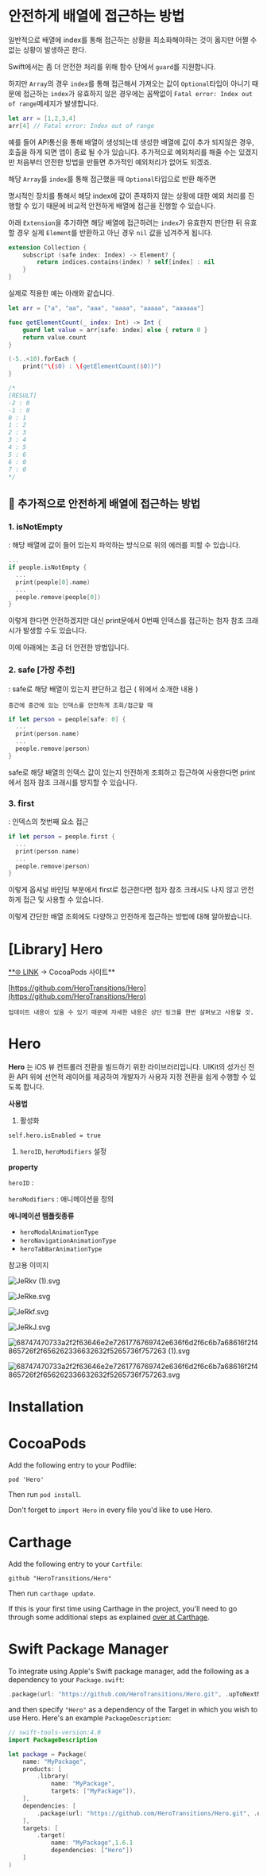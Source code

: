 # 안전하게 배열에 접근하는 방법

일반적으로 배열에 index를 통해 접근하는 상황을 최소화해야하는 것이 옳지만 어쩔 수 없는 상황이 발생하곤 한다.

Swift에서는 좀 더 안전한 처리를 위해 함수 단에서 `guard`를 지원합니다.

하지만 `Array`의 경우 `index`를 통해 접근해서 가져오는 값이 `Optional`타입이 아니기 때문에 접근하는 `index`가 유효하지 않은 경우에는 꼼짝없이 `Fatal error: Index out of range`메세지가 발생합니다.

```swift
let arr = [1,2,3,4]
arr[4] // Fatal error: Index out of range
```

예를 들어 API통신을 통해 배열이 생성되는데 생성한 배열에 값이 추가 되지않은 경우, 호출을 하게 되면 앱이 종료 될 수가 있습니다. 추가적으로 예외처리를 해줄 수는 있겠지만 처음부터 안전한 방법을 만들면 추가적인 예외처리가 없어도 되겠죠.

해당 `Array`를 `index`를 통해 접근했을 때 `Optional`타입으로 반환 해주면

명시적인 장치를 통해서 해당 index에 값이 존재하지 않는 상황에 대한 예외 처리를 진행할 수 있기 때문에 비교적 안전하게 배열에 접근을 진행할 수 있습니다.

아래 `Extension`을 추가하면 해당 배열에 접근하려는 `index`가 유효한지 판단한 뒤 유효할 경우 실제 `Element`를 반환하고 아닌 경우 `nil` 값을 넘겨주게 됩니다.

```swift
extension Collection {
    subscript (safe index: Index) -> Element? {
        return indices.contains(index) ? self[index] : nil
    }
}
```

실제로 적용한 예는 아래와 같습니다.

```swift
let arr = ["a", "aa", "aaa", "aaaa", "aaaaa", "aaaaaa"]

func getElementCount(_ index: Int) -> Int {
    guard let value = arr[safe: index] else { return 0 }
    return value.count
}

(-5..<10).forEach {
    print("\($0) : \(getElementCount($0))")
}

/*
[RESULT]
-2 : 0
-1 : 0
0 : 1
1 : 2
2 : 3
3 : 4
4 : 5
5 : 6
6 : 0
7 : 0
*/

```

## 📌 추가적으로 안전하게 배열에 접근하는 방법

### **1. isNotEmpty**

: 해당 배열에 값이 들어 있는지 파악하는 방식으로 위의 에러를 피할 수 있습니다.

```swift
...
if people.isNotEmpty {
  ...
  print(people[0].name)
  ...
  people.remove(people[0])
}
```

이렇게 한다면 안전하겠지만 대신 print문에서 0번째 인덱스를 접근하는 첨자 참조 크래시가 발생할 수도 있습니다.

이에 아래에는 조금 더 안전한 방법입니다.

### **2. safe [가장 추천]**

: safe로 해당 배열이 있는지 판단하고 접근 ( 위에서 소개한 내용 )

`중간에 중간에 있는 인덱스를 안전하게 조회/접근할 때`

```swift
if let person = people[safe: 0] {
  ...
  print(person.name)
  ...
  people.remove(person)
}
```

safe로 해당 배열의 인덱스 값이 있는지 안전하게 조회하고 접근하여 사용한다면 print에서 첨자 참조 크래시를 방지할 수 있습니다.

### **3. first**

: 인덱스의 첫번째 요소 접근

```swift
if let person = people.first {
  ...
  print(person.name)
  ...
  people.remove(person)
}
```

이렇게 옵셔널 바인딩 부분에서 first로 접근한다면 첨자 참조 크래시도 나지 않고 안전하게 접근 및 사용할 수 있습니다.

이렇게 간단한 배열 조회에도 다양하고 안전하게 접근하는 방법에 대해 알아봤습니다.

# [Library] **Hero**

[\*\*🌐 LINK](https://cocoapods.org/pods/Hero) → CocoaPods 사이트\*\*

[https://github.com/HeroTransitions/Hero](https://github.com/HeroTransitions/Hero)

`업데이트 내용이 있을 수 있기 때문에 자세한 내용은 상단 링크를 한번 살펴보고 사용할 것.`

# Hero

**Hero** 는 iOS 뷰 컨트롤러 전환을 빌드하기 위한 라이브러리입니다. UIKit의 성가신 전환 API 위에 선언적 레이어를 제공하여 개발자가 사용자 지정 전환을 쉽게 수행할 수 있도록 합니다.

**사용법**

1. 활성화

`self.hero.isEnabled = true`

1. `heroID`, `heroModifiers` 설정

**property**

`heroID` :

`heroModifiers` : 애니메이션을 정의

**애니메이션 템플릿종류**

- `heroModalAnimationType`
- `heroNavigationAnimationType`
- `heroTabBarAnimationType`

참고용 이미지

![JeRkv (1).svg](<https://s3-us-west-2.amazonaws.com/secure.notion-static.com/ea2bc88f-cbdd-41db-a33b-dced027e9f5b/JeRkv_(1).svg>)

![JeRke.svg](https://s3-us-west-2.amazonaws.com/secure.notion-static.com/d7934878-5333-4a7b-9161-7e09e1e7e080/JeRke.svg)

![JeRkf.svg](https://s3-us-west-2.amazonaws.com/secure.notion-static.com/0a577e50-6a2f-4b88-8df4-6bbd10abd14f/JeRkf.svg)

![JeRkJ.svg](https://s3-us-west-2.amazonaws.com/secure.notion-static.com/74bfdd22-b6ce-4df5-ad9f-15a8163bdcfe/JeRkJ.svg)

![68747470733a2f2f63646e2e7261776769742e636f6d2f6c6b7a68616f2f4865726f2f656262336632632f5265736f757263 (1).svg](<https://s3-us-west-2.amazonaws.com/secure.notion-static.com/c84f6f7e-3b43-4c6f-a92a-bbe1e39b2171/68747470733a2f2f63646e2e7261776769742e636f6d2f6c6b7a68616f2f4865726f2f656262336632632f5265736f757263_(1).svg>)

![68747470733a2f2f63646e2e7261776769742e636f6d2f6c6b7a68616f2f4865726f2f656262336632632f5265736f757263.svg](https://s3-us-west-2.amazonaws.com/secure.notion-static.com/6e9e4dd6-8deb-478d-a7ab-cd76b80cff43/68747470733a2f2f63646e2e7261776769742e636f6d2f6c6b7a68616f2f4865726f2f656262336632632f5265736f757263.svg)

# Installation

# CocoaPods

Add the following entry to your Podfile:

`pod 'Hero'`

Then run `pod install`.

Don't forget to `import Hero` in every file you'd like to use Hero.

# Carthage

Add the following entry to your `Cartfile`:

```
github "HeroTransitions/Hero"
```

Then run `carthage update`.

If this is your first time using Carthage in the project, you'll need to go through some additional steps as explained [over at Carthage](https://github.com/Carthage/Carthage#adding-frameworks-to-an-application).

# Swift Package Manager

To integrate using Apple's Swift package manager, add the following as a dependency to your `Package.swift`:

```swift
.package(url: "https://github.com/HeroTransitions/Hero.git", .upToNextMajor(from: "1.3.0"))
```

and then specify `"Hero"` as a dependency of the Target in which you wish to use Hero. Here's an example `PackageDescription`:

```swift
// swift-tools-version:4.0
import PackageDescription

let package = Package(
    name: "MyPackage",
    products: [
        .library(
            name: "MyPackage",
            targets: ["MyPackage"]),
    ],
    dependencies: [
        .package(url: "https://github.com/HeroTransitions/Hero.git", .upToNextMajor(from: "1.6.1"))
    ],
    targets: [
        .target(
            name: "MyPackage",1.6.1
            dependencies: ["Hero"])
    ]
)
```
